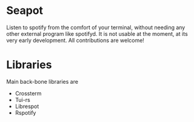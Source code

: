 # Seapot

Listen to spotify from the comfort of your terminal, without needing any other external program like spotifyd.
It is not usable at the moment, at its very early development. All contributions are welcome!

# Libraries

Main back-bone libraries are 
* Crossterm
* Tui-rs
* Librespot
* Rspotify


